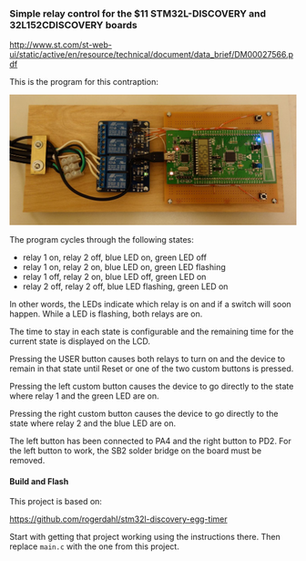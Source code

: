 ### Simple relay control for the $11 STM32L-DISCOVERY and 32L152CDISCOVERY boards

http://www.st.com/st-web-ui/static/active/en/resource/technical/document/data_brief/DM00027566.pdf

This is the program for this contraption:

![](https://github.com/rogerdahl/stm32l1-relay-timer/blob/master/relay-timer.jpg)

The program cycles through the following states:

* relay 1 on,  relay 2 off, blue LED on,       green LED off
* relay 1 on,  relay 2 on,  blue LED on,       green LED flashing
* relay 1 off, relay 2 on,  blue LED off,      green LED on
* relay 2 off, relay 2 off, blue LED flashing, green LED on

In other words, the LEDs indicate which relay is on and if a switch will soon happen. While a LED is flashing, both relays are on.

The time to stay in each state is configurable and the remaining time for the current state is displayed on the LCD.

Pressing the USER button causes both relays to turn on and the device to remain in that state until Reset or one of the two custom buttons is pressed.

Pressing the left custom button causes the device to go directly to the state where relay 1 and the green LED are on.

Pressing the right custom button causes the device to go directly to the state where relay 2 and the blue LED are on.

The left button has been connected to PA4 and the right button to PD2. For the left button to work, the SB2 solder bridge on the board must be removed.

#### Build and Flash

This project is based on:

https://github.com/rogerdahl/stm32l-discovery-egg-timer

Start with getting that project working using the instructions there. Then replace `main.c` with the one from this project.
